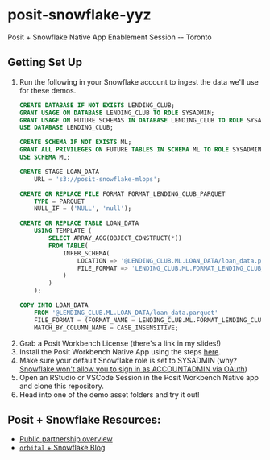 # posit-snowflake-yyz
Posit + Snowflake Native App Enablement Session -- Toronto

## Getting Set Up

1. Run the following in your Snowflake account to ingest the data we'll use for these demos.
    ```sql
    CREATE DATABASE IF NOT EXISTS LENDING_CLUB;
    GRANT USAGE ON DATABASE LENDING_CLUB TO ROLE SYSADMIN;
    GRANT USAGE ON FUTURE SCHEMAS IN DATABASE LENDING_CLUB TO ROLE SYSADMIN;
    USE DATABASE LENDING_CLUB;
    
    CREATE SCHEMA IF NOT EXISTS ML;
    GRANT ALL PRIVILEGES ON FUTURE TABLES IN SCHEMA ML TO ROLE SYSADMIN;
    USE SCHEMA ML;

    CREATE STAGE LOAN_DATA
        URL = 's3://posit-snowflake-mlops';

    CREATE OR REPLACE FILE FORMAT FORMAT_LENDING_CLUB_PARQUET
        TYPE = PARQUET
        NULL_IF = ('NULL', 'null');

    CREATE OR REPLACE TABLE LOAN_DATA
        USING TEMPLATE (
            SELECT ARRAY_AGG(OBJECT_CONSTRUCT(*))
            FROM TABLE(
                INFER_SCHEMA(
                    LOCATION => '@LENDING_CLUB.ML.LOAN_DATA/loan_data.parquet',
                    FILE_FORMAT => 'LENDING_CLUB.ML.FORMAT_LENDING_CLUB_PARQUET'
                )
            )
        );

    COPY INTO LOAN_DATA
        FROM '@LENDING_CLUB.ML.LOAN_DATA/loan_data.parquet'
        FILE_FORMAT = (FORMAT_NAME = LENDING_CLUB.ML.FORMAT_LENDING_CLUB_PARQUET)
        MATCH_BY_COLUMN_NAME = CASE_INSENSITIVE;
    ```
2. Grab a Posit Workbench License (there's a link in my slides!)
3. Install the Posit Workbench Native App using the steps [here](https://docs.posit.co/ide/server-pro/2024.08.0/integration/snowflake/native-app/install.html).
4. Make sure your default Snowflake role is set to SYSADMIN (why? [Snowflake won't allow you to sign in as ACCOUNTADMIN via OAuth](https://docs.snowflake.com/en/user-guide/oauth-custom#blocking-specific-roles-from-using-the-integration))
5. Open an RStudio or VSCode Session in the Posit Workbench Native app and clone this repository.
5. Head into one of the demo asset folders and try it out!

## Posit + Snowflake Resources:
 - [Public partnership overview](https://posit.co/solutions/snowflake/)
 - [`orbital` + Snowflake Blog](https://posit.co/blog/running-tidymodel-prediction-workflows-inside-databases/)
 
